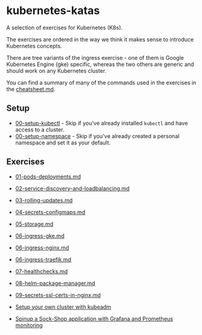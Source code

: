 # kubernetes-katas

A selection of exercises for Kubernetes (K8s).

The exercises are ordered in the way we think it makes sense to introduce
Kubernetes concepts.


There are tree variants of the ingress exercise - one of
them is Google Kubernetes Engine (gke) specific, whereas the two others are
generic and should work on any Kubernetes cluster.

You can find a summary of many of the commands used in the exercises in the
[cheatsheet.md](cheatsheet.md).

## Setup

* [00-setup-kubectl](00-setup-kubectl.md) -
    Skip if you've already installed `kubectl` and have access to a cluster.
* [00-setup-namespace](00-setup-namespace.md) -
    Skip if you've already created a personal namespace and set it as your default.

## Exercises

* [01-pods-deployments.md](01-pods-deployments.md)
* [02-service-discovery-and-loadbalancing.md](02-service-discovery-and-loadbalancing.md)
* [03-rolling-updates.md](03-rolling-updates.md)
* [04-secrets-configmaps.md](04-secrets-configmaps.md)
* [05-storage.md](05-storage.md)
* [06-ingress-gke.md](06-ingress-gke.md)
* [06-ingress-nginx.md](06-ingress-nginx.md)
* [06-ingress-traefik.md](06-ingress-traefik.md)
* [07-healthchecks.md](07-healthchecks.md)
* [08-helm-package-manager.md](08-helm-package-manager.md)
* [09-secrets-ssl-certs-in-nginx.md](09-secrets-ssl-certs-in-nginx.md)

* [Setup your own cluster with kubeadm](beyond-this-course-setting-up-your-own.md)
* [Spinup a Sock-Shop application with Grafana and Prometheus monitoring](sock-shop/README.md)
